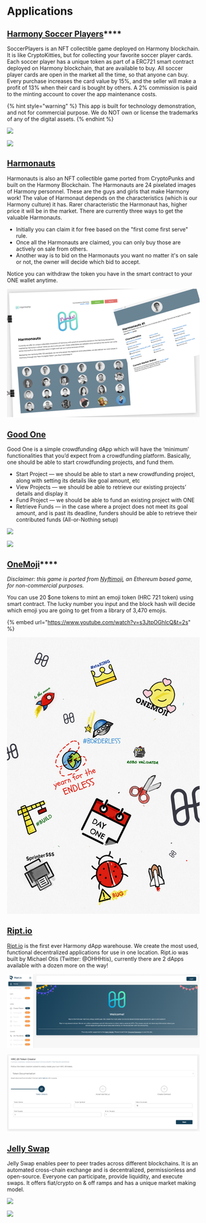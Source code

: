 # Applications

## [**Harmony Soccer Players**](https://soccerplayers.demo.harmony.one/)\*\*\*\*

SoccerPlayers is an NFT collectible game deployed on Harmony blockchain. It is like CryptoKitties, but for collecting your favorite soccer player cards. Each soccer player has a unique token as part of a ERC721 smart contract deployed on Harmony blockchain, that are available to buy. All soccer player cards are open in the market all the time, so that anyone can buy. Every purchase increases the card value by 15%, and the seller will make a profit of 13% when their card is bought by others. A 2% commission is paid to the minting account to cover the app maintenance costs. 

{% hint style="warning" %}
This app is built for technology demonstration, and not for commercial purpose. We do NOT own or license the trademarks of any of the digital assets.
{% endhint %}

![](https://lh6.googleusercontent.com/fimKzfRuSVB4wlJc5syDTXcTeSbWT20XI_WmoIWf7EbKKEfgA54tmYiHNpiR2GR-jiXcvzP0Ywuv_5Z3kJOjhYqCX4mynhZWlEAUkwDRm6FsbAN_96JLHFZMAdfP93mCa83mwW2o)

![](https://lh6.googleusercontent.com/Es6aaeVgajGAd8WOCC1sR4twguBdKxUHzW8MkY64PpSq1dIombR8sywdCe3fdaaD8jNA3AY-OtHvOyQouUqXiSNnDqFl7xnjo_4XsnNCm5BGnds6irM1_A3d28r6kIt8dJfsPnA_)

## [Harmonauts](https://harmony.one/harmonauts-nft)

Harmonauts is also an NFT collectible game ported from CryptoPunks and built on the Harmony Blockchain. The Harmonauts are 24 pixelated images of Harmony personnel. These are the guys and girls that make Harmony work! The value of Harmonaut depends on the characteristics \(which is our Harmony culture\) it has. Rarer characteristic the Harmonaut has, higher price it will be in the market. There are currently three ways to get the valuable Harmonauts. 

* Initially you can claim it for free based on the "first come first serve" rule.
* Once all the Harmonauts are claimed, you can only buy those are actively on sale from others.
* Another way is to bid on the Harmonauts you want no matter it's on sale or not, the owner will decide which bid to accept. 

Notice you can withdraw the token you have in the smart contract to your ONE wallet anytime. 

![](.gitbook/assets/img_0939.jpg)

## [Good One](http://crowdfunding.s3-website-us-west-1.amazonaws.com/) 

Good One is a simple crowdfunding dApp which will have the ‘minimum’ functionalities that you’d expect from a crowdfunding platform. Basically, one should be able to start crowdfunding projects, and fund them.

* Start Project — we should be able to start a new crowdfunding project, along with setting its details like goal amount, etc
* View Projects — we should be able to retrieve our existing projects’ details and display it
* Fund Project — we should be able to fund an existing project with ONE
* Retrieve Funds — in the case where a project does not meet its goal amount, and is past its deadline, funders should be able to retrieve their contributed funds \(All-or-Nothing setup\)

![](https://lh4.googleusercontent.com/8-v_R8ywFf9YM2_aF591mFK7wi-C-JKnORt8_jU7IZIc5J92za9qff0X0v_Ls4ksG0NkDKKRy8dpWzT8zXGv36k2fkDhKXQLBYjjKziQYTc8GgSVhDaWk8GaYYYaPWqBR2WMwKiX)

![](https://lh5.googleusercontent.com/k4YszD4sg6gwe5SgIsrsLW_tqWqscU7CJcHD6APjeMG8H_bugZPof_Yqk1WC5OYDzsS7mG9U6kzRqngSjTL3kM6SAV9un_KT9PvVYkTzSDEf1fGGkeyQWPOV69FWz32OKHyDfcsU)

## [OneMoji](https://peekpi.github.io/onemoji/dist/)\*\*\*\*

_Disclaimer: this game is ported from_ [_Nyftimoji_](https://niftymoji.com/)_, an Ethereum based game, for non-commercial purposes._

You can use 20 $one tokens to mint an emoji token \(HRC 721 token\) using smart contract. The lucky number you input and the block hash will decide which emoji you are going to get from a library of 3,470 emojis. 

{% embed url="https://www.youtube.com/watch?v=s3JtpOGhlcQ&t=2s" %}

![](.gitbook/assets/onemoji-2.png)

## [Ript.io](https://ript.io/)

[Ript.io](https://ript.io/) is the first ever Harmony dApp warehouse. We create the most used, functional decentralized applications for use in one location. Ript.io was built by Michael Otis \(Twitter: @OHHHtis\), currently there are 2 dApps available with a dozen more on the way!  


![](.gitbook/assets/screen-shot-2020-07-03-at-10.22.15-am.png)

![](.gitbook/assets/screen-shot-2020-07-03-at-10.26.56-am.png)

##  [Jelly Swap](https://jelly.market/) <a id="ript-io"></a>

​Jelly Swap enables peer to peer trades across different blockchains. It is an automated cross-chain exchange and is decentralized, permissionless and open-source. Everyone can participate, provide liquidity, and execute swaps. It offers fiat/crypto on & off ramps and has a unique market making model.



![](https://lh6.googleusercontent.com/lp9Nil04MAMKTwrQRKay3e5p4HRKHQ1kCDUNUNT_z8fXloXH2MjDF84ZVAqU29CNOxYaAIB8I4mwm9MLUvtGnzKnRkJyCvj0hXoYMzP2sUui06xagvRa1cXDEbQttIc0GQImC6UJ)

![](https://lh3.googleusercontent.com/eDfUbDP_MNzaD_kg9NZC4OQcRulGrVpHy7KOsu7WL9UUN--59WQyHqbtZPbWx6Z-zqvQLxj6AVNSxnZQbrB29d1XWAakTF-VRE6_lFTFfcH_eF0ctUJGJHQQ6VW425U17ZxBEYRS)

